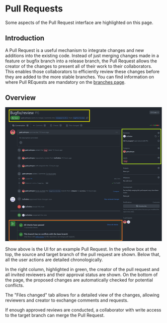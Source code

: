 # Pull Requests

Some aspects of the Pull Request interface are highlighted on this page.

## Introduction

A Pull Request is a useful mechanism to integrate changes and new additions into the existing code. Instead of just merging changes made in a feature or bugfix branch into a release branch, the Pull Request allows the creator of the changes to present all of their work to their collaborators. This enables those collaborators to efficiently review these changes before they are added to the more stable branches.
You can find information on where Pull REquests are mandatory on the [branches page](branch_types.md).

## Overview

![image](pr_overview.png)

Show above is the UI for an example Pull Request.
In the yellow box at the top, the source and target branch of the pull request are shown.
Below that, all the user actions are detailed chronologically.

In the right column, highlighted in green, the creator of the pull request and all invited reviewers and their approval status are shown.
On the bottom of the page, the proposed changes are automatically checked for potential conflicts.

The "Files changed" tab allows for a detailed view of the changes, allowing reviewers and creator to exchange comments and requests.

If enough approved reviews are conducted, a collaborator with write access to the target branch can merge the Pull Request.
